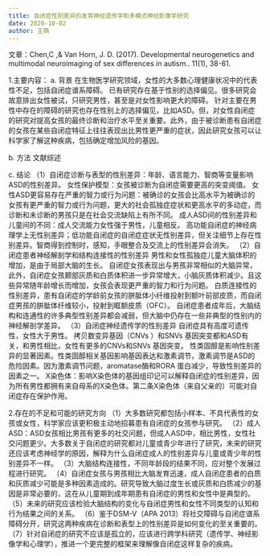 ```yaml
---
title: 自闭症性别差异的发育神经遗传学和多模式神经影像学研究
date: 2020-10-02
author: 王萌
---
```


文章：Chen,C ,& Van Horn, J. D. (2017). Developmental neurogenetics and multimodal neuroimaging of sex differences in autism.. 11(1), 38-61.

1.主要内容：
a. 背景
在生物医学研究领域，女性的大多数心理健康状况中的代表性不足，包括自闭症谱系障碍。
已有研究存在基于性别的选择偏见。很多研究会故意排出女性被试，只研究男性，甚至是对女性影响更大的障碍。
针对主要在男性中存在的障碍的研究也存在性别上的选择偏见，比如ASD。但，对女性自闭症的研究对提高女孩的最终诊断和治疗水平至关重要。此外，由于被诊断患有自闭症的女孩在某些自闭症特征上往往表现出比男性更严重的症状，因此研究女孩可以让科学家了解这种疾病，包括确定增加风险的基因。

b. 方法
文献综述

c. 结论
（1）自闭症诊断与表型的性别差异：年龄、语言能力、智商等变量影响ASD的性别差异。
女性保护模型：女孩被诊断为自闭症需要更高的突变阈值。
女性ASD更容易存在严重的智力或行为问题：被确诊的女孩会比高水平为被确诊的女孩有更严重的智力或行为问题，更大的社会孤独症症状和更高水平的多动症，而诊断和未诊断的男孩只是在社会交流缺陷上有所不同。
成人ASD间的性别差异和儿童间的不同：成人交流能力女性强于男性，儿童相反。
高功能自闭症的神经病理学上无性别差异；低功能自闭症的自闭症症状无性别差异，但关注细节上存在性别差异。智商得到控制时，感知，手眼整合及交流上的性别差异会消失。
（2）自闭症患者神经解剖学和结构连接性的性别差异
男性和女性孤独症儿童大脑体积的增加，是由于局部大脑的生长。
自闭症女孩表现出与男孩非常相似的大脑异常，此外，自闭症女孩颞部灰质和白质体积进一步异常增大，小脑灰质体积减少。且这些异常随年龄增长而增加，女孩会表现更严重的智力和行为问题。
白质连接性的性别差异，患有自闭症的学龄前女孩的胼胝体小纤维投射到额叶前部皮质，而自闭症男孩的胼胝体纤维较小，投射到眶额皮质（OFC）。
自闭症患者成年后，大脑结构和连通性的许多典型性别差异都会减弱，但大脑中仍存在一些非典型的性别内的神经解剖学差异。
（3）自闭症神经遗传学的性别差异
自闭症具有高度可遗传性，女性大于男性。
拷贝数变异基因（CNVs ）和SNVs 基因突变都和ASD有关，和男性相比，女性有更多的CNVs和SNVs 基因突变。
性类固醇是影响性别差异的显著因素。性类固醇相关基因影响基因表达和激素调节，激素调节是ASD的危险因素。因为激素调节问题，aromatase酶和RORA 蛋白减少，导致性别差异的因素之一。
X染色体：影响X染色体的基因组印记可以解释自闭症的性别差异，因为所有男性都拥有来自母系的X染色体。第二条X染色体（来自父亲的）可能对自闭症存在保护作用。

 2.存在的不足和可能的研究方向
（1）大多数研究都包括小样本、不具代表性的女孩或女性，科学家应该更积极主动地招募患有自闭症的女孩参与研究。
（2）成人ASD：ASD女孩相比男孩有更多的社交问题，但成人ASD中，相比男性，女性社交问题更少。大多数关于自闭症的研究都对儿童或青少年进行了研究，未来的研究还应该考虑神经学的原因，解释为什么自闭症成人的性别差异与儿童或青少年的性别差异不一样。
（3）大脑结构连接性，不同年龄段的结果不同，应对整个发展过程进行研究。
（4）自闭症女孩与男孩相比大脑发育迅速，成人自闭症患者的白质和灰质减少可能是多种因素造成的。研究导致大脑过度生长或灰质和白质减少的基因是非常必要的，这在从儿童期到成年期患有自闭症的男性和女性中是典型的。
（5）未来的研究应该检验大脑结构的变化与自闭症男性和女性不同类型的认知和行为结果之间的关系。
（6）鉴于DSM-V（APA 2013）将社交障碍与自闭症谱系障碍分开，研究这两种疾病在诊断和表型上的性别差异是如何变化的至关重要的。
（7）针对自闭症的研究不应该是孤立的，应该进行跨学科研究（遗传学、神经影像学和心理学），推进一个更完整的框架来理解像自闭症这样复杂的疾病。
